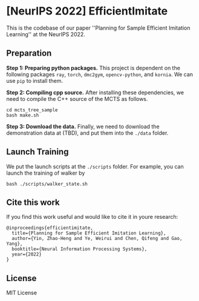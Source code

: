 # [NeurIPS 2022] EfficientImitate
This is the codebase of our paper ''Planning for Sample Efficient Imitation Learning'' at the NeurIPS 2022.

## Preparation
**Step 1: Preparing python packages.**  This project is dependent on the following packages ``ray``, ``torch``, ``dmc2gym``, ``opencv-python``, and ``kornia``. We can use ``pip`` to install them.

**Step 2: Compiling cpp source.**  After installing these dependencies, we need to compile the C++ source of the MCTS as follows.
```
cd mcts_tree_sample
bash make.sh
```

**Step 3: Download the data.** Finally, we need to download the demonstration data at (TBD), and put them into the ``./data`` folder.

## Launch Training
We put the launch scripts at the ``./scripts`` folder. For example, you can launch the training of walker by
```
bash ./scripts/walker_state.sh
```

## Cite this work
If you find this work useful and would like to cite it in youre research:
```
@inproceedings{efficientimitate,
  title={Planning for Sample Efficient Imitation Learning},
  author={Yin, Zhao-Heng and Ye, Weirui and Chen, Qifeng and Gao, Yang},
  booktitle={Neural Information Processing Systems},
  year={2022}
}

```
## License
MIT License
